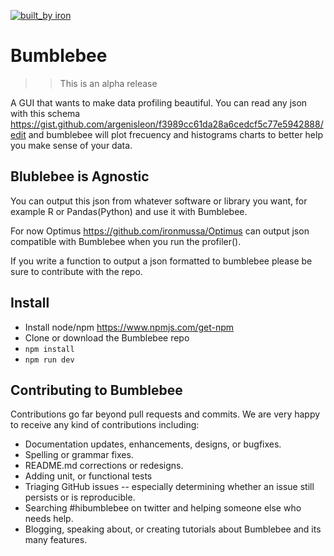 [![built_by iron](https://img.shields.io/badge/built_by-iron-FF69A4.svg)](http://ironmussa.com)

# Bumblebee

>> This is an alpha release

A GUI that wants to make data profiling beautiful. You can read any json with this schema https://gist.github.com/argenisleon/f3989cc61da28a6cedcf5c77e5942888/edit and bumblebee will plot frecuency and histograms charts to better help you make sense of your data.

## Blublebee is Agnostic 
You can output this json from whatever software or library you want, for example R or Pandas(Python) and use it with Bumblebee.

For now Optimus https://github.com/ironmussa/Optimus can output json compatible with Bumblebee when you run the profiler().

If you write a function to output a json formatted to bumblebee please be sure to contribute with the repo.

## Install


* Install node/npm https://www.npmjs.com/get-npm
* Clone or download the Bumblebee repo
* `npm install`
* `npm run dev`

## Contributing to Bumblebee 
Contributions go far beyond pull requests and commits. We are very happy to receive any kind of contributions including:

* Documentation updates, enhancements, designs, or bugfixes.
* Spelling or grammar fixes.
* README.md corrections or redesigns.
* Adding unit, or functional tests
* Triaging GitHub issues -- especially determining whether an issue still persists or is reproducible.
* Searching #hibumblebee on twitter and helping someone else who needs help.
* Blogging, speaking about, or creating tutorials about Bumblebee and its many features.
